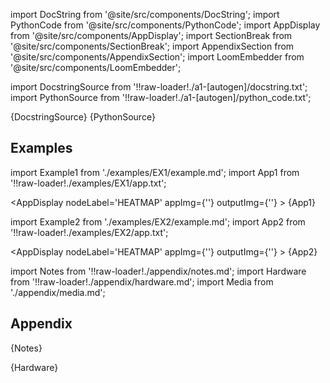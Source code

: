 [//]: # 'Custom component imports'

import DocString from '@site/src/components/DocString';
import PythonCode from '@site/src/components/PythonCode';
import AppDisplay from '@site/src/components/AppDisplay';
import SectionBreak from '@site/src/components/SectionBreak';
import AppendixSection from '@site/src/components/AppendixSection';
import LoomEmbedder from '@site/src/components/LoomEmbedder';

[//]: # 'Docstring'

import DocstringSource from '!!raw-loader!./a1-[autogen]/docstring.txt';
import PythonSource from '!!raw-loader!./a1-[autogen]/python_code.txt';

<DocString>{DocstringSource}</DocString>
<PythonCode GLink='VISUALIZERS/PLOTLY/HEATMAP/HEATMAP.py'>{PythonSource}</PythonCode>

<SectionBreak />

[//]: # 'Examples'

## Examples

import Example1 from './examples/EX1/example.md';
import App1 from '!!raw-loader!./examples/EX1/app.txt';



<AppDisplay 
    nodeLabel='HEATMAP'
    appImg={''}
    outputImg={''}
    >
    {App1}
</AppDisplay>

<Example1 />

import Example2 from './examples/EX2/example.md';
import App2  from '!!raw-loader!./examples/EX2/app.txt';


<AppDisplay 
    nodeLabel='HEATMAP'
    appImg={''}
    outputImg={''}
    >
    {App2}
</AppDisplay>

<Example2 />

<SectionBreak />

[//]: # 'Appendix'

import Notes from '!!raw-loader!./appendix/notes.md';
import Hardware from '!!raw-loader!./appendix/hardware.md';
import Media from './appendix/media.md';

## Appendix

<AppendixSection index={0} folderPath='nodes/VISUALIZERS/PLOTLY/HEATMAP/appendix/'>{Notes}</AppendixSection>

<AppendixSection index={1} folderPath='nodes/VISUALIZERS/PLOTLY/HEATMAP/appendix/'>{Hardware}</AppendixSection>

<AppendixSection index={2} folderPath='nodes/VISUALIZERS/PLOTLY/HEATMAP/appendix/'><Media/></AppendixSection>


